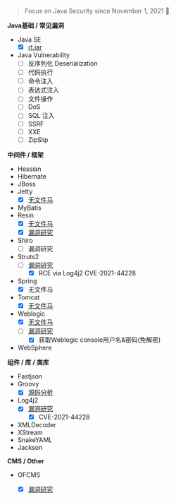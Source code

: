 > Focus on Java Security since November 1, 2021 👣


**Java基础 / 常见漏洞**
- Java SE 
    - [x] [rt.jar](https://github.com/pen4uin/JavaSec/blob/main/basic-knowledge/javase/rt.jar/rt.md)
- Java Vulnerability
    - [ ] 反序列化 Deserialization
    - [ ] 代码执行
    - [ ] 命令注入
    - [ ] 表达式注入
    - [ ] 文件操作
    - [ ] DoS
    - [ ] SQL 注入
    - [ ] SSRF
    - [ ] XXE
    - [ ] ZipSlip

**中间件 / 框架**
- Hessian
- Hibernate
- JBoss
- Jetty
    - [x] [无文件马](https://github.com/pen4uin/JavaSec/blob/main/advanced-knowledge/jetty/fileless-shell.md)  
- MyBatis
- Resin
    - [x] [无文件马](https://github.com/pen4uin/JavaSec/blob/main/advanced-knowledge/resin/fileless-shell.md)
    - [x] [漏洞研究](https://github.com/pen4uin/JavaSec/blob/main/advanced-knowledge/resin/vulnerability-research.md)
- Shiro
    - [ ] 漏洞研究
- Struts2
    - [ ] [漏洞研究](https://github.com/pen4uin/JavaSec/blob/main/advanced-knowledge/struts2/vulnerability-research.md)
        - [x] RCE via Log4j2 CVE-2021-44228
- Spring 
    - [x] 无文件马
- Tomcat 
    - [x] [无文件马](https://github.com/pen4uin/JavaSec/blob/main/advanced-knowledge/tomcat/fileless-shell.md)
- Weblogic
    - [x] [无文件马](https://github.com/pen4uin/JavaSec/blob/main/advanced-knowledge/weblogic/fileless-shell.md)
    - [ ] [漏洞研究](https://github.com/pen4uin/JavaSec/blob/main/advanced-knowledge/weblogic/vulnerability-research.md)
        - [x] 获取Weblogic console用户名&密码(免解密)
- WebSphere

**组件 / 库 / 类库**
- Fastjson
- Groovy
    - [x] [源码分析](https://github.com/pen4uin/JavaSec/blob/main/advanced-knowledge/groovy/source-analysis.md)
- Log4j2
    - [x] [漏洞研究](https://github.com/pen4uin/JavaSec/blob/main/advanced-knowledge/log4j2/vulnerability-research.md)
        - [x] CVE-2021-44228
- XMLDecoder
- XStream
- SnakeYAML
- Jackson

**CMS / Other**
- OFCMS
    - [x] [漏洞研究](https://github.com/pen4uin/JavaSec/blob/main/advanced-knowledge/ofcms/vulnerability-research.md)

